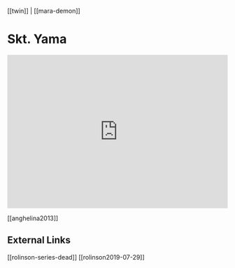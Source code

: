 [[twin]] | [[mara-demon]]
# Skt. Yama
<iframe width="100%" height="350" frameborder="0" allow="accelerometer; autoplay; clipboard-write; encrypted-media; gyroscope; picture-in-picture" allowfullscreen src="https://en.wiktionary.org/wiki/%E0%A4%AF%E0%A4%AE#Sanskrit"></iframe>


[[anghelina2013]]

## External Links
[[rolinson-series-dead]]
[[rolinson2019-07-29]]
